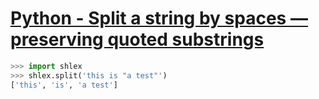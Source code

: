 # [Python - Split a string by spaces — preserving quoted substrings](http://stackoverflow.com/questions/79968/split-a-string-by-spaces-preserving-quoted-substrings-in-python)


```python
>>> import shlex
>>> shlex.split('this is "a test"')
['this', 'is', 'a test']
```
